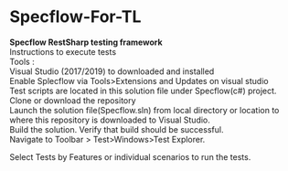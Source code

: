 # Specflow-For-TL

<b>Specflow RestSharp testing framework</b><br> Instructions to execute tests<br>
Tools :<br>
Visual Studio (2017/2019) to downloaded and installed<br>
Enable Splecflow via Tools>Extensions and Updates on visual studio<br>
Test scripts are located in this solution file under Specflow(c#) project.<br>
Clone or download the repository<br>
Launch the solution file(Specflow.sln) from local directory or location to where this repository is downloaded to Visual Studio.<br>
Build the solution. Verify that build should be successful.<br>
Navigate to Toolbar > Test>Windows>Test Explorer. <br>

Select Tests by Features or individual scenarios to run the tests.<br>
